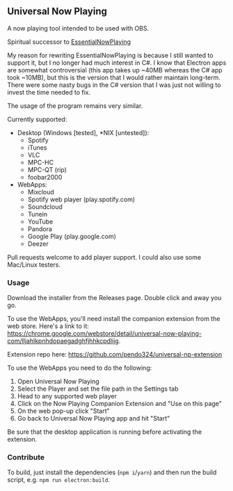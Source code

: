 ## Universal Now Playing
A now playing tool intended to be used with OBS.

Spiritual successor to [EssentialNowPlaying](https://github.com/pendo324/EssentialNowPlaying)

My reason for rewriting EssentialNowPlaying is because I still wanted to support it, but I no longer had much interest in C#. I know that Electron apps are somewhat controversial (this app takes up ~40MB whereas the C# app took ~10MB), but this is the version that I would rather maintain long-term. There were some nasty bugs in the C# version that I was just not willing to invest the time needed to fix.

The usage of the program remains very similar.

Currently supported:
  - Desktop (Windows [tested], *NIX [untested]):
    * Spotify
    * iTunes
    * VLC
    * MPC-HC
    * MPC-QT (rip)
    * foobar2000
  - WebApps:
    * Mixcloud
    * Spotify web player (play.spotify.com)
    * Soundcloud
    * Tunein
    * YouTube
    * Pandora
    * Google Play (play.google.com)
    * Deezer

Pull requests welcome to add player support. I could also use some Mac/Linux testers.

### Usage
Download the installer from the Releases page. Double click and away you go.

To use the WebApps, you'll need install the companion extension from the web store. Here's a link to it: https://chrome.google.com/webstore/detail/universal-now-playing-com/lljahlkpnhdopaegadghfjhhkcpdlijg.

Extension repo here: https://github.com/pendo324/universal-np-extension

To use the WebApps you need to do the following:

1. Open Universal Now Playing
2. Select the Player and set the file path in the Settings tab
3. Head to any supported web player
4. Click on the Now Playing Companion Extension and "Use on this page"
5. On the web pop-up click "Start"
6. Go back to Universal Now Playing app and hit "Start"

Be sure that the desktop application is running before activating the extension.

### Contribute
To build, just install the dependencies (`npm i`/`yarn`) and then run the build script, e.g. `npm run electron:build`.
